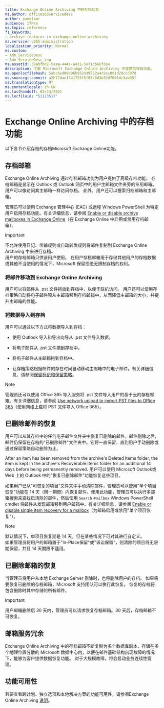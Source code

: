 ```yaml
---
title: Exchange Online Archiving 中的存档功能
ms.author: office365servicedesc
author: pamelaar
audience: ITPro
ms.topic: reference
f1_keywords:
- archive-features-in-exchange-online-archiving
ms.service: o365-administration
localization_priority: Normal
ms.custom:
- Adm_ServiceDesc
- Adm_ServiceDesc_top
ms.assetid: 38abfbd2-5aaa-444a-a431-5e71c566f3e4
description: 了解 Microsoft Exchange Online Archiving 中提供的存档功能。
ms.openlocfilehash: 5abc6ed09d96b952439232a4c8ac091d2dccd07d
ms.sourcegitcommit: a2b77dae1341753f5f98c3d3b39d70454c3ab05f
ms.translationtype: MT
ms.contentlocale: zh-CN
ms.lasthandoff: 03/24/2021
ms.locfileid: "51173517"
---
```

# <a name="archive-features-in-exchange-online-archiving"></a>Exchange Online Archiving 中的存档功能

以下各节介绍存档的存档Microsoft Exchange Online功能。
  
## <a name="archive-mailbox"></a>存档邮箱

Exchange Online Archiving 通过存档邮箱功能为用户提供了高级存档功能。 存档邮箱是显示在 Outlook 或 Outlook 网页中的用户主邮箱文件夹旁的专用邮箱。 用户可以像访问其主邮箱一样访问存档。 此外，用户还可以搜索归档邮箱和主邮箱。
  
管理员可以使用 Exchange 管理中心 (EAC) 或远程 Windows PowerShell 为特定用户启用存档功能。有关详细信息，请参阅 [Enable or disable archive mailboxes in Exchange Online](/office365/securitycompliance/enable-archive-mailboxes)（在 Exchange Online 中启用或禁用存档邮箱）。
  
> [!IMPORTANT]
>  不允许使用日记、传输规则或自动转发规则将邮件复制到 Exchange Online Archiving 中来进行存档。 <br/>
>  用户的存档邮箱只供该用户使用。 在用户存档邮箱用于存储其他用户的存档数据或其他不当使用的情况下，Microsoft 保留拒绝无限制存档的权利。
  
### <a name="move-messages-to-exchange-online-archiving"></a>将邮件移动到 Exchange Online Archiving

用户可以将邮件从 .pst 文件拖放到存档中，以便于联机访问。 用户还可以使用存档策略自动将电子邮件项从主邮箱移到存档邮箱中，从而降低主邮箱的大小，并提升主邮箱的性能。 
  
### <a name="import-data-to-the-archive"></a>将数据导入到存档

用户可以通过以下方式将数据导入到存档：
  
- 使用 Outlook 导入和导出向导从 .pst 文件导入数据。
    
- 将电子邮件从 .pst 文件拖到存档中。
    
- 将电子邮件从主邮箱拖到存档中。
    
- 让存档策略根据邮件的存在时间自动移动主邮箱中的电子邮件。有关详细信息，请参阅[保留标记和保留策略](/Exchange/policy-and-compliance/mrm/retention-tags-and-retention-policies)。
    
> [!NOTE]
> 管理员还可以使用 Office 365 导入服务将 .pst 文件导入用户的基于云的存档邮箱。有关详细信息，请参阅 [Use network upload to import PST files to Office 365](/office365/securitycompliance/use-network-upload-to-import-pst-files)（使用网络上载将 PST 文件导入 Office 365）。 
  
## <a name="deleted-item-recovery"></a>已删除邮件的恢复

用户可以从其存档中的任何电子邮件文件夹中恢复已删除的邮件。邮件删除之后，邮件仍保留在存档的"已删除邮件"文件夹中。它将一直保留，直到用户手动删除或通过保留策略自动删除为止。
  
After an item has been removed from the archive's Deleted Items folder, the item is kept in the archive's Recoverable Items folder for an additional 14 days before being permanently removed. 用户可以使用 Microsoft Outlook或 Web 上的 Outlook 中的"恢复已删除邮件"功能恢复这些项目。 
  
如果用户已从"可恢复的项目"文件夹中手动清除邮件，管理员可以使用"单个项目恢复"功能在 14 天（同一期限）内恢复邮件。使用此功能，管理员可以执行多邮箱搜索来查找已清除的邮件，然后使用  `Search-Mailbox` Windows PowerShell cmdlet 将邮件从发现邮箱移到用户邮箱中。有关详细信息，请参阅 [Enable or disable single item recovery for a mailbox](/office365/securitycompliance/use-network-upload-to-import-pst-files)（为邮箱启用或禁用"单个项目恢复"）。
  
> [!NOTE]
>  默认情况下，单项目恢复期是 14 天，但在某些情况下可对其进行自定义。 <br/>
>  如果管理员将用户的邮箱置于"In-Place保留"或"诉讼保留"，则清除的项目将无限期保留，并且 14 天期限不适用。 
  
## <a name="deleted-mailbox-recovery"></a>已删除邮箱的恢复

当管理员将用户从本地 Exchange Server 删除时，也将删除用户的存档。 如果需要恢复已删除的存档邮箱，Microsoft 支持团队可以执行此恢复。 恢复的存档将包含删除时其中存储的所有邮件。
  
> [!IMPORTANT]
> 用户邮箱删除后 30 天内，管理员可以请求恢复存档邮箱。30 天后，存档邮箱不可恢复。 
  
## <a name="mailbox-service-redundancy"></a>邮箱服务冗余

Exchange Online Archiving 中的存档邮箱不断复制为多个数据库副本，存储在多个地理位置分散的 Microsoft 数据中心内，以便在邮件基础结构出现故障的情况下，能够为客户提供数据恢复功能。 对于大规模故障，将会启动业务连续性管理。 
  
## <a name="feature-availability"></a>功能可用性

若要查看跨计划、独立选项和本地解决方案的功能可用性，请参阅Exchange Online Archiving [说明](exchange-online-archiving-service-description.md)。
